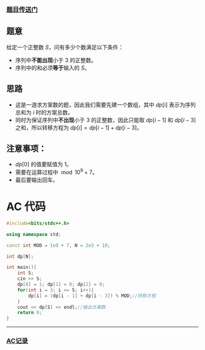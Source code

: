 ### [题目传送门](https://www.luogu.com.cn/problem/AT_abc178_d)
## 题意

给定一个正整数 $S$，问有多少个数满足以下条件：

- 序列中**不能出现**小于 $3$ 的正整数。
- 序列中的和必须**等于**输入的 $S$。

## 思路

- 这是一道求方案数的题，因此我们需要先建一个数组，其中 $dp[i]$ 表示为序列总和为 $i$ 时的方案总数。
- 同时为保证序列中**不出现**小于 $3$ 的正整数，因此只能取 $dp[i-1]$ 和 $dp[i-3]$ 之和，所以转移方程为 $dp[i]=dp[i-1]+dp[i-3]$。

## 注意事项：

-  $dp[0]$ 的值要赋值为 $1$。
- 需要在运算过程中 $\bmod10^9+7$。
- 最后要输出回车。

# AC 代码
```cpp
#include<bits/stdc++.h>

using namespace std;

const int MOD = 1e9 + 7, N = 2e3 + 10;

int dp[N];

int main(){
	int S;
	cin >> S;
	dp[0] = 1; dp[1] = 0; dp[2] = 0;
	for(int i = 3; i <= S; i++){
		dp[i] = (dp[i - 1] + dp[i - 3]) % MOD;//转移方程
	}
	cout << dp[S] << endl;//输出方案数
	return 0;
}
```

------------

### [AC记录](https://www.luogu.com.cn/record/99612781)